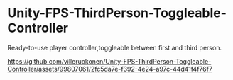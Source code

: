 # Unity-FPS-ThirdPerson-Toggleable-Controller
Ready-to-use player controller,toggleable between first and third person.

https://github.com/villeruokonen/Unity-FPS-ThirdPerson-Toggleable-Controller/assets/99807061/2fc5da7e-f392-4e24-a97c-44d41f4f76f7


